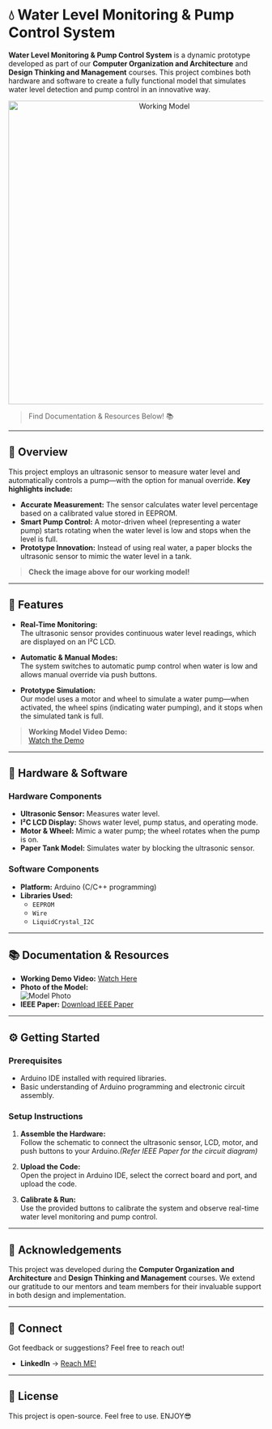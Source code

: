 # 💧 Water Level Monitoring & Pump Control System

**Water Level Monitoring & Pump Control System** is a dynamic prototype developed as part of our **Computer Organization and Architecture** and **Design Thinking and Management** courses. This project combines both hardware and software to create a fully functional model that simulates water level detection and pump control in an innovative way.

<div align="center">
  <img src="https://drive.google.com/uc?export=view&id=192H-Mnfk8emOOqGGc8QlU_KqVA1hWBod" alt="Working Model" width="600" />
  <p></p>
  <p></p>
  
</div>



> Find Documentation & Resources Below! 📚 

---

## 🌟 Overview

This project employs an ultrasonic sensor to measure water level and automatically controls a pump—with the option for manual override. **Key highlights include:**

- **Accurate Measurement:** The sensor calculates water level percentage based on a calibrated value stored in EEPROM.
- **Smart Pump Control:** A motor-driven wheel (representing a water pump) starts rotating when the water level is low and stops when the level is full.
- **Prototype Innovation:** Instead of using real water, a paper blocks the ultrasonic sensor to mimic the water level in a tank.

> **Check the image above for our working model!**

---

## 🚀 Features

- **Real-Time Monitoring:**  
  The ultrasonic sensor provides continuous water level readings, which are displayed on an I²C LCD.

- **Automatic & Manual Modes:**  
  The system switches to automatic pump control when water is low and allows manual override via push buttons.

- **Prototype Simulation:**  
  Our model uses a motor and wheel to simulate a water pump—when activated, the wheel spins (indicating water pumping), and it stops when the simulated tank is full.

> **Working Model Video Demo:**  
> [Watch the Demo](https://drive.google.com/file/d/1TBmy9M0k2LNoWJ65NNz6bQ8MHIUsC6q0/view?usp=drive_link)

---

## 🔧 Hardware & Software

### Hardware Components

- **Ultrasonic Sensor:** Measures water level.
- **I²C LCD Display:** Shows water level, pump status, and operating mode.
- **Motor & Wheel:** Mimic a water pump; the wheel rotates when the pump is on.
- **Paper Tank Model:** Simulates water by blocking the ultrasonic sensor.

### Software Components

- **Platform:** Arduino (C/C++ programming)
- **Libraries Used:**
  - `EEPROM`
  - `Wire`
  - `LiquidCrystal_I2C`

---

## 📚 Documentation & Resources

- **Working Demo Video:** [Watch Here](https://drive.google.com/file/d/1TBmy9M0k2LNoWJ65NNz6bQ8MHIUsC6q0/view?usp=drive_link)
- **Photo of the Model:**  
  ![Model Photo](https://drive.google.com/uc?export=view&id=192H-Mnfk8emOOqGGc8QlU_KqVA1hWBod)
- **IEEE Paper:** [Download IEEE Paper](https://drive.google.com/file/d/10rUBdXM_WwcKP4FapUVsXkZ6iGJeymsf/view?usp=sharing)

---

## ⚙️ Getting Started

### Prerequisites

- Arduino IDE installed with required libraries.
- Basic understanding of Arduino programming and electronic circuit assembly.

### Setup Instructions

1. **Assemble the Hardware:**  
   Follow the schematic to connect the ultrasonic sensor, LCD, motor, and push buttons to your Arduino._(Refer IEEE Paper for the circuit diagram)_

2. **Upload the Code:**  
   Open the project in Arduino IDE, select the correct board and port, and upload the code.

3. **Calibrate & Run:**  
   Use the provided buttons to calibrate the system and observe real-time water level monitoring and pump control.

---

## 🙏 Acknowledgements

This project was developed during the **Computer Organization and Architecture** and **Design Thinking and Management** courses. We extend our gratitude to our mentors and team members for their invaluable support in both design and implementation.

---

## 💌 Connect

Got feedback or suggestions? Feel free to reach out!

- **LinkedIn** → [Reach ME!](https://linkedin.com/in/satyam-c)

---

## 📄 License

This project is open-source. Feel free to use.
ENJOY😎
